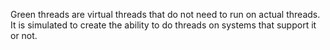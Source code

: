 Green threads are virtual threads that do not need to run on actual threads. It is simulated to create the ability to do threads on systems that support it or not.